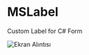 # MSLabel
Custom Label for C# Form

![Ekran Alıntısı](https://github.com/milano88works/MSLabel/assets/102877913/2563d4b8-2f49-4559-afec-60c94454e7a7)
